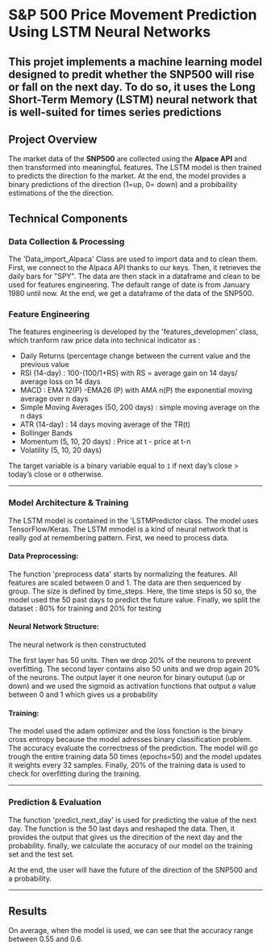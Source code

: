 #  S&P 500 Price Movement Prediction Using LSTM Neural Networks

This projet implements a machine learning model designed to **predit whether the SNP500 will rise or fall on the next day**. To do so, it uses the **Long Short-Term Memory (LSTM)** neural network that is well-suited for times series predictions
---

##  Project Overview

The market data of the **SNP500** are collected using the **Alpace API** and then transformed into meaningfuL features. The LSTM model is then trained to predicts the direction fo the market. At the end, the model provides a binary predictions of the direction (1=up, 0= down) and a probibaility estimations of the the direction.



##  Technical Components

###  Data Collection & Processing

The 'Data_import_Alpaca' Class are used to import data and to clean them. First, we connect to the Alpaca API thanks to our keys. Then, it retrieves the daily bars for "SPY". The data are then stack in a dataframe and clean to be used for features engineering. The default range of date is from January 1980 until now. At the end, we get a dataframe of the data of the SNP500.


###  Feature Engineering


The features engineering is developed by the 'features_developmen' class, which tranform raw price data into technical indicator as :

- Daily Returns (percentage change between the current value and the previous value
- RSI (14-day) : 100-(100/1+RS) with RS = average gain on 14 days/ average loss on 14 days
- MACD : EMA 12(P) -EMA26 (P) with AMA n(P) the exponential moving average over n days 
- Simple Moving Averages (50, 200 days) : simple moving average on the n days
- ATR (14-day) : 14 days moving average of the TR(t)
- Bollinger Bands
- Momentum (5, 10, 20 days) : Price at t - price at t-n
- Volatility (5, 10, 20 days) 

The target variable is a binary variable equal to  `1` if next day’s close > today’s close or `0` otherwise.

---

###  Model Architecture & Training

The LSTM model is contained in the 'LSTMPredictor class. The model uses TensorFlow/Keras.
The LSTM mmodel is a kind of neural network that is really god at remembering pattern. 
First, we need to process data.

####  Data Preprocessing:

The function 'preprocess data' starts by normalizing the features. All features are scaled between 0 and 1. The data are then sequenced by group. The size is defined by time_steps. Here, the time steps is 50 so, the model used the 50 past days to predict the future value.
Finally, we split the dataset : 80% for training and 20% for testing

####  Neural Network Structure:
The neural network is then constructuted

The first layer has 50 units. Then we drop 20% of the neurons to prevent overfitting. 
The second layer contains also 50 units and we drop again 20% of the neurons. The output layer it one neuron for binary outuput (up or down) and we used the sigmoid as activation functions that output a value between 0 and 1 which gives us a probability


#### Training:

The model used the adam optimizer and the loss fonction is the binary cross entropy because the model adresses binary classification problem. The accuracy evaluate the correctness of the prediction.
The model will go trough the entire training data 50 times (epochs=50) and the model updates it weights every 32 samples. Finally, 20% of the training data is used to check for overfitting during the training. 



---

### Prediction & Evaluation

The function 'predict_next_day' is used for predicting the value of the next day. The function is the 50 last days and reshaped the data. Then, it provides the output that gives us the direcition of the next day and the probability.
finally, we calculate the accuracy of our model on the training set and the test set.

At the end, the user will have the future of the direction of the SNP500 and a probability. 


---

##  Results

On average, when the model is used, we can see that the accuracy range between 0.55 and 0.6.


